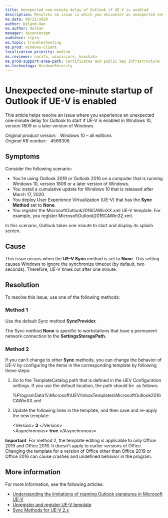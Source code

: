```yaml
---
title: Unexpected one-minute delay of Outlook if UE-V is enabled
description: Resolves an issue in which you encounter an unexpected one-minute delay for Outlook to start if UE-V is enabled in Windows 10, version 1809 or a later version of Windows.
ms.date: 09/21/2020
author: Deland-Han
ms.author: delhan
manager: dscontentpm
audience: itpro
ms.topic: troubleshooting
ms.prod: windows-client
localization_priority: medium
ms.reviewer: narafa, winciccore, kaushika
ms.prod-support-area-path: Certificates and public key infrastructure (PKI)
ms.technology: WindowsSecurity
---
```

# Unexpected one-minute startup of Outlook if UE-V is enabled

This article helps resolve an issue where you experience an unexpected one-minute delay for Outlook to start if UE-V is enabled in Windows 10, version 1809 or a later version of Windows.

_Original product version:_ &nbsp; Windows 10 – all editions  
_Original KB number:_ &nbsp; 4569308

## Symptoms

Consider the following scenario:

- You're using Outlook 2019 or Outlook 2016 on a computer that is running Windows 10, version 1809 or a later version of Windows.
- You install a cumulative update for Windows 10 that is released after March 17, 2020.
- You deploy User Experience Virtualization (UE-V) that has the **Sync Method** set to **None**.
- You register the MicrosoftOutlook2016CAWinXX.xml UE-V template. For example, you register MicrosoftOutlook2016CAWin32.xml.

In this scenario, Outlook takes one minute to start and display its splash screen.

## Cause

This issue occurs when the **UE-V Sync** method is set to **None**. This setting causes Windows to ignore the synchronize timeout (by default, two seconds). Therefore, UE-V times out after one minute.

## Resolution

To resolve this issue, use one of the following methods:

### Method 1

Use the default Sync method **SyncProvider.**  

The Sync method **None** is specific to workstations that have a permanent network connection to the **SettingsStoragePath**.

### Method 2

If you can't change to other **Sync** methods, you can change the behavior of UE-V by configuring the items in the corresponding template by following these steps:

1. Go to the TemplateCatalog path that is defined in the UEV Configuration settings. If you use the default location, the path should be  as follows:

    %ProgramData%\Microsoft\UEV\InboxTemplates\MicrosoftOutlook2016CAWinXX.xml 
2. Update the following lines in the template, and then save and re-apply the new template:

    \<Version> **3** \</Version>  
    \<Asynchronous> **true** \</Asynchronous>
 
**Important**  For method 2, the template editing is applicable to only Office 2019 and Office 2016. It doesn't apply to earlier versions of Office. Changing the template for a version of Office other than Office 2019 or Office 2016 can cause crashes and undefined behavior in the program.

## More information

For more information, see the following articles: 

- [Understanding the limitations of roaming Outlook signatures in Microsoft UE-V](https://support.microsoft.com/help/2930271) 
- [Unregister and register UE-V template](/powershell/module/uev/?view=win10-ps&preserve-view=true ) 
- [Sync Methods for UE-V 2.x](/microsoft-desktop-optimization-pack/uev-v2/sync-methods-for-ue-v-2x-both-uevv2) 
